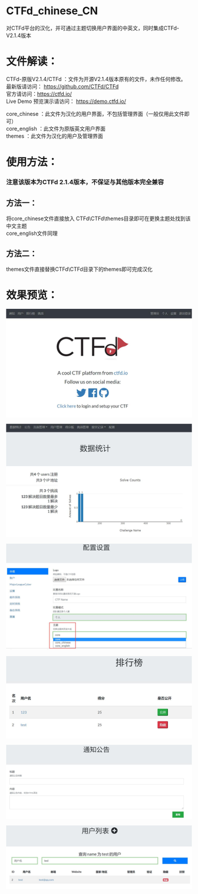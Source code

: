 # CTFd_chinese_CN
对CTFd平台的汉化，并可通过主题切换用户界面的中英文，同时集成CTFd-V2.1.4版本

# 文件解读：
CTFd-原版V2.1.4/CTFd ：文件为开源V2.1.4版本原有的文件，未作任何修改。  
最新版请访问： https://github.com/CTFd/CTFd   
官方请访问：https://ctfd.io/    
Live Demo 预览演示请访问： https://demo.ctfd.io/  

core_chinese ：此文件为汉化的用户界面，不包括管理界面（一般仅用此文件即可）  
core_english ：此文件为原版英文用户界面  
themes ：此文件为汉化的用户及管理界面  


# 使用方法：
### 注意该版本为CTFd 2.1.4版本，不保证与其他版本完全兼容
## 方法一：
将core_chinese文件直接放入 CTFd\\CTFd\\themes目录即可在更换主题处找到该中文主题  
core_english文件同理  
## 方法二：
themes文件直接替换CTFd\\CTFd目录下的themes即可完成汉化  

# 效果预览：  
![img](/image/index.jpg)  

![img](/image/admin.jpg)  

![img](/image/config.jpg)  

![img](/image/top.jpg)  

![img](/image/tz.jpg)  

![img](/image/user.jpg)  
